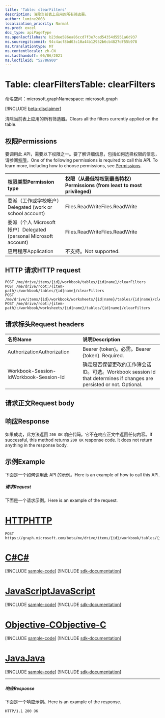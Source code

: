 ```yaml
---
title: 'Table: clearFilters'
description: 清除当前表上应用的所有筛选器。
author: lumine2008
localization_priority: Normal
ms.prod: excel
doc_type: apiPageType
ms.openlocfilehash: b23dee586ea86ccd7f3e7cad54354d5551a6d937
ms.sourcegitcommit: 94c4acf8bd03c10a44b12952b6cb4827df55b978
ms.translationtype: MT
ms.contentlocale: zh-CN
ms.lasthandoff: 06/06/2021
ms.locfileid: "52786900"
---
```

# <a name="table-clearfilters"></a><span data-ttu-id="f7d94-103">Table: clearFilters</span><span class="sxs-lookup"><span data-stu-id="f7d94-103">Table: clearFilters</span></span>

<span data-ttu-id="f7d94-104">命名空间：microsoft.graph</span><span class="sxs-lookup"><span data-stu-id="f7d94-104">Namespace: microsoft.graph</span></span>

[!INCLUDE [beta-disclaimer](../../includes/beta-disclaimer.md)]

<span data-ttu-id="f7d94-105">清除当前表上应用的所有筛选器。</span><span class="sxs-lookup"><span data-stu-id="f7d94-105">Clears all the filters currently applied on the table.</span></span>
## <a name="permissions"></a><span data-ttu-id="f7d94-106">权限</span><span class="sxs-lookup"><span data-stu-id="f7d94-106">Permissions</span></span>
<span data-ttu-id="f7d94-p101">要调用此 API，需要以下权限之一。要了解详细信息，包括如何选择权限的信息，请参阅[权限](/graph/permissions-reference)。</span><span class="sxs-lookup"><span data-stu-id="f7d94-p101">One of the following permissions is required to call this API. To learn more, including how to choose permissions, see [Permissions](/graph/permissions-reference).</span></span>

|<span data-ttu-id="f7d94-109">权限类型</span><span class="sxs-lookup"><span data-stu-id="f7d94-109">Permission type</span></span>      | <span data-ttu-id="f7d94-110">权限（从最低特权到最高特权）</span><span class="sxs-lookup"><span data-stu-id="f7d94-110">Permissions (from least to most privileged)</span></span>              |
|:--------------------|:---------------------------------------------------------|
|<span data-ttu-id="f7d94-111">委派（工作或学校帐户）</span><span class="sxs-lookup"><span data-stu-id="f7d94-111">Delegated (work or school account)</span></span> | <span data-ttu-id="f7d94-112">Files.ReadWrite</span><span class="sxs-lookup"><span data-stu-id="f7d94-112">Files.ReadWrite</span></span>    |
|<span data-ttu-id="f7d94-113">委派（个人 Microsoft 帐户）</span><span class="sxs-lookup"><span data-stu-id="f7d94-113">Delegated (personal Microsoft account)</span></span> | <span data-ttu-id="f7d94-114">Files.ReadWrite</span><span class="sxs-lookup"><span data-stu-id="f7d94-114">Files.ReadWrite</span></span>    |
|<span data-ttu-id="f7d94-115">应用程序</span><span class="sxs-lookup"><span data-stu-id="f7d94-115">Application</span></span> | <span data-ttu-id="f7d94-116">不支持。</span><span class="sxs-lookup"><span data-stu-id="f7d94-116">Not supported.</span></span> |

## <a name="http-request"></a><span data-ttu-id="f7d94-117">HTTP 请求</span><span class="sxs-lookup"><span data-stu-id="f7d94-117">HTTP request</span></span>
<!-- { "blockType": "ignored" } -->
```http
POST /me/drive/items/{id}/workbook/tables/{id|name}/clearFilters
POST /me/drive/root:/{item-path}:/workbook/tables/{id|name}/clearFilters
POST /me/drive/items/{id}/workbook/worksheets/{id|name}/tables/{id|name}/clearFilters
POST /me/drive/root:/{item-path}:/workbook/worksheets/{id|name}/tables/{id|name}/clearFilters

```
## <a name="request-headers"></a><span data-ttu-id="f7d94-118">请求标头</span><span class="sxs-lookup"><span data-stu-id="f7d94-118">Request headers</span></span>
| <span data-ttu-id="f7d94-119">名称</span><span class="sxs-lookup"><span data-stu-id="f7d94-119">Name</span></span>       | <span data-ttu-id="f7d94-120">说明</span><span class="sxs-lookup"><span data-stu-id="f7d94-120">Description</span></span>|
|:---------------|:----------|
| <span data-ttu-id="f7d94-121">Authorization</span><span class="sxs-lookup"><span data-stu-id="f7d94-121">Authorization</span></span>  | <span data-ttu-id="f7d94-p102">Bearer {token}。必需。</span><span class="sxs-lookup"><span data-stu-id="f7d94-p102">Bearer {token}. Required.</span></span> |
| <span data-ttu-id="f7d94-124">Workbook-Session-Id</span><span class="sxs-lookup"><span data-stu-id="f7d94-124">Workbook-Session-Id</span></span>  | <span data-ttu-id="f7d94-p103">确定是否保留更改的工作簿会话 ID。可选。</span><span class="sxs-lookup"><span data-stu-id="f7d94-p103">Workbook session Id that determines if changes are persisted or not. Optional.</span></span>|

## <a name="request-body"></a><span data-ttu-id="f7d94-127">请求正文</span><span class="sxs-lookup"><span data-stu-id="f7d94-127">Request body</span></span>

## <a name="response"></a><span data-ttu-id="f7d94-128">响应</span><span class="sxs-lookup"><span data-stu-id="f7d94-128">Response</span></span>

<span data-ttu-id="f7d94-p104">如果成功，此方法返回 `200 OK` 响应代码。它不在响应正文中返回任何内容。</span><span class="sxs-lookup"><span data-stu-id="f7d94-p104">If successful, this method returns `200 OK` response code. It does not return anything in the response body.</span></span>

## <a name="example"></a><span data-ttu-id="f7d94-131">示例</span><span class="sxs-lookup"><span data-stu-id="f7d94-131">Example</span></span>
<span data-ttu-id="f7d94-132">下面是一个如何调用此 API 的示例。</span><span class="sxs-lookup"><span data-stu-id="f7d94-132">Here is an example of how to call this API.</span></span>
##### <a name="request"></a><span data-ttu-id="f7d94-133">请求</span><span class="sxs-lookup"><span data-stu-id="f7d94-133">Request</span></span>
<span data-ttu-id="f7d94-134">下面是一个请求示例。</span><span class="sxs-lookup"><span data-stu-id="f7d94-134">Here is an example of the request.</span></span>

# <a name="http"></a>[<span data-ttu-id="f7d94-135">HTTP</span><span class="sxs-lookup"><span data-stu-id="f7d94-135">HTTP</span></span>](#tab/http)
<!-- {
  "blockType": "request",
  "name": "table_clearfilters"
}-->
```http
POST https://graph.microsoft.com/beta/me/drive/items/{id}/workbook/tables/{id|name}/clearFilters
```
# <a name="c"></a>[<span data-ttu-id="f7d94-136">C#</span><span class="sxs-lookup"><span data-stu-id="f7d94-136">C#</span></span>](#tab/csharp)
[!INCLUDE [sample-code](../includes/snippets/csharp/table-clearfilters-csharp-snippets.md)]
[!INCLUDE [sdk-documentation](../includes/snippets/snippets-sdk-documentation-link.md)]

# <a name="javascript"></a>[<span data-ttu-id="f7d94-137">JavaScript</span><span class="sxs-lookup"><span data-stu-id="f7d94-137">JavaScript</span></span>](#tab/javascript)
[!INCLUDE [sample-code](../includes/snippets/javascript/table-clearfilters-javascript-snippets.md)]
[!INCLUDE [sdk-documentation](../includes/snippets/snippets-sdk-documentation-link.md)]

# <a name="objective-c"></a>[<span data-ttu-id="f7d94-138">Objective-C</span><span class="sxs-lookup"><span data-stu-id="f7d94-138">Objective-C</span></span>](#tab/objc)
[!INCLUDE [sample-code](../includes/snippets/objc/table-clearfilters-objc-snippets.md)]
[!INCLUDE [sdk-documentation](../includes/snippets/snippets-sdk-documentation-link.md)]

# <a name="java"></a>[<span data-ttu-id="f7d94-139">Java</span><span class="sxs-lookup"><span data-stu-id="f7d94-139">Java</span></span>](#tab/java)
[!INCLUDE [sample-code](../includes/snippets/java/table-clearfilters-java-snippets.md)]
[!INCLUDE [sdk-documentation](../includes/snippets/snippets-sdk-documentation-link.md)]

---


##### <a name="response"></a><span data-ttu-id="f7d94-140">响应</span><span class="sxs-lookup"><span data-stu-id="f7d94-140">Response</span></span>
<span data-ttu-id="f7d94-141">下面是一个响应示例。</span><span class="sxs-lookup"><span data-stu-id="f7d94-141">Here is an example of the response.</span></span> 
<!-- {
  "blockType": "response"
} -->
```http
HTTP/1.1 200 OK
```

<!-- uuid: 8fcb5dbc-d5aa-4681-8e31-b001d5168d79
2015-10-25 14:57:30 UTC -->
<!--
{
  "type": "#page.annotation",
  "description": "Table: clearFilters",
  "keywords": "",
  "section": "documentation",
  "tocPath": "",
  "suppressions": [
  ]
}
-->


